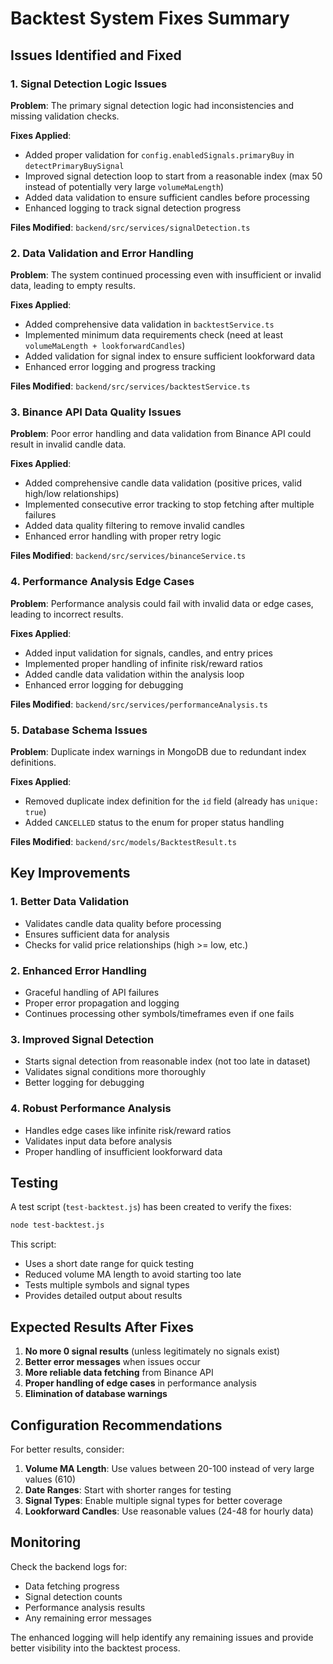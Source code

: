 # Backtest System Fixes Summary

## Issues Identified and Fixed

### 1. **Signal Detection Logic Issues**

**Problem**: The primary signal detection logic had inconsistencies and missing validation checks.

**Fixes Applied**:
- Added proper validation for `config.enabledSignals.primaryBuy` in `detectPrimaryBuySignal`
- Improved signal detection loop to start from a reasonable index (max 50 instead of potentially very large `volumeMaLength`)
- Added data validation to ensure sufficient candles before processing
- Enhanced logging to track signal detection progress

**Files Modified**: `backend/src/services/signalDetection.ts`

### 2. **Data Validation and Error Handling**

**Problem**: The system continued processing even with insufficient or invalid data, leading to empty results.

**Fixes Applied**:
- Added comprehensive data validation in `backtestService.ts`
- Implemented minimum data requirements check (need at least `volumeMaLength + lookforwardCandles`)
- Added validation for signal index to ensure sufficient lookforward data
- Enhanced error logging and progress tracking

**Files Modified**: `backend/src/services/backtestService.ts`

### 3. **Binance API Data Quality Issues**

**Problem**: Poor error handling and data validation from Binance API could result in invalid candle data.

**Fixes Applied**:
- Added comprehensive candle data validation (positive prices, valid high/low relationships)
- Implemented consecutive error tracking to stop fetching after multiple failures
- Added data quality filtering to remove invalid candles
- Enhanced error handling with proper retry logic

**Files Modified**: `backend/src/services/binanceService.ts`

### 4. **Performance Analysis Edge Cases**

**Problem**: Performance analysis could fail with invalid data or edge cases, leading to incorrect results.

**Fixes Applied**:
- Added input validation for signals, candles, and entry prices
- Implemented proper handling of infinite risk/reward ratios
- Added candle data validation within the analysis loop
- Enhanced error logging for debugging

**Files Modified**: `backend/src/services/performanceAnalysis.ts`

### 5. **Database Schema Issues**

**Problem**: Duplicate index warnings in MongoDB due to redundant index definitions.

**Fixes Applied**:
- Removed duplicate index definition for the `id` field (already has `unique: true`)
- Added `CANCELLED` status to the enum for proper status handling

**Files Modified**: `backend/src/models/BacktestResult.ts`

## Key Improvements

### 1. **Better Data Validation**
- Validates candle data quality before processing
- Ensures sufficient data for analysis
- Checks for valid price relationships (high >= low, etc.)

### 2. **Enhanced Error Handling**
- Graceful handling of API failures
- Proper error propagation and logging
- Continues processing other symbols/timeframes even if one fails

### 3. **Improved Signal Detection**
- Starts signal detection from reasonable index (not too late in dataset)
- Validates signal conditions more thoroughly
- Better logging for debugging

### 4. **Robust Performance Analysis**
- Handles edge cases like infinite risk/reward ratios
- Validates input data before analysis
- Proper handling of insufficient lookforward data

## Testing

A test script (`test-backtest.js`) has been created to verify the fixes:

```bash
node test-backtest.js
```

This script:
- Uses a short date range for quick testing
- Reduced volume MA length to avoid starting too late
- Tests multiple symbols and signal types
- Provides detailed output about results

## Expected Results After Fixes

1. **No more 0 signal results** (unless legitimately no signals exist)
2. **Better error messages** when issues occur
3. **More reliable data fetching** from Binance API
4. **Proper handling of edge cases** in performance analysis
5. **Elimination of database warnings**

## Configuration Recommendations

For better results, consider:

1. **Volume MA Length**: Use values between 20-100 instead of very large values (610)
2. **Date Ranges**: Start with shorter ranges for testing
3. **Signal Types**: Enable multiple signal types for better coverage
4. **Lookforward Candles**: Use reasonable values (24-48 for hourly data)

## Monitoring

Check the backend logs for:
- Data fetching progress
- Signal detection counts
- Performance analysis results
- Any remaining error messages

The enhanced logging will help identify any remaining issues and provide better visibility into the backtest process.
